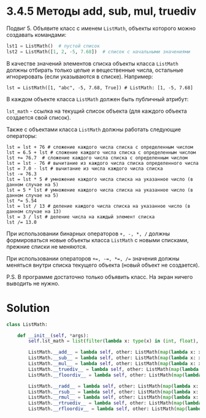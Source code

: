 # 3.4.5 Методы __add__, __sub__, __mul__, __truediv__

Подвиг 5. Объявите класс с именем `ListMath`, объекты которого можно создавать командами:

```python
lst1 = ListMath()  # пустой список
lst2 = ListMath([1, 2, -5, 7.68])  # список с начальными значениями
```

В качестве значений элементов списка объекты класса `ListMath` должны отбирать только целые и вещественные числа,
остальные игнорировать (если указываются в списке). Например:

```
lst = ListMath([1, "abc", -5, 7.68, True]) # ListMath: [1, -5, 7.68]
```

В каждом объекте класса `ListMath` должен быть публичный атрибут:

`lst_math` - ссылка на текущий список объекта (для каждого объекта создается свой список).

Также с объектами класса `ListMath` должны работать следующие операторы:

```
lst = lst + 76 # сложение каждого числа списка с определенным числом
lst = 6.5 + lst # сложение каждого числа списка с определенным числом
lst += 76.7  # сложение каждого числа списка с определенным числом
lst = lst - 76 # вычитание из каждого числа списка определенного числа
lst = 7.0 - lst # вычитание из числа каждого числа списка
lst -= 76.3
lst = lst * 5 # умножение каждого числа списка на указанное число (в данном случае на 5)
lst = 5 * lst # умножение каждого числа списка на указанное число (в данном случае на 5)
lst *= 5.54
lst = lst / 13 # деление каждого числа списка на указанное число (в данном случае на 13)
lst = 3 / lst # деление числа на каждый элемент списка
lst /= 13.0
```

При использовании бинарных операторов `+, -, *, /` должны формироваться новые объекты класса `ListMath` с новыми
списками, прежние списки не меняются.

При использовании операторов `+=, -=, *=, /=` значения должны меняться внутри списка текущего объекта (новый объект не
создается).

P.S. В программе достаточно только объявить класс. На экран ничего выводить не нужно.

# Solution

```python
class ListMath:

    def __init__(self, *args):
        self.lst_math = list(filter(lambda x: type(x) in (int, float), args[0] if args else []))

        ListMath.__add__ = lambda self, other: ListMath(map(lambda x: x + other, self.lst_math))
        ListMath.__sub__ = lambda self, other: ListMath(map(lambda x: x - other, self.lst_math))
        ListMath.__mul__ = lambda self, other: ListMath(map(lambda x: x * other, self.lst_math))
        ListMath.__truediv__ = lambda self, other: ListMath(map(lambda x: x / other, self.lst_math))
        ListMath.__floordiv__ = lambda self, other: ListMath(map(lambda x: x // other, self.lst_math))

        ListMath.__radd__ = lambda self, other: ListMath(map(lambda x: other + x, self.lst_math))
        ListMath.__rsub__ = lambda self, other: ListMath(map(lambda x: other - x, self.lst_math))
        ListMath.__rmul__ = lambda self, other: ListMath(map(lambda x: other * x, self.lst_math))
        ListMath.__rtruediv__ = lambda self, other: ListMath(map(lambda x: other / x, self.lst_math))
        ListMath.__rfloordiv__ = lambda self, other: ListMath(map(lambda x: other // x, self.lst_math))
```

